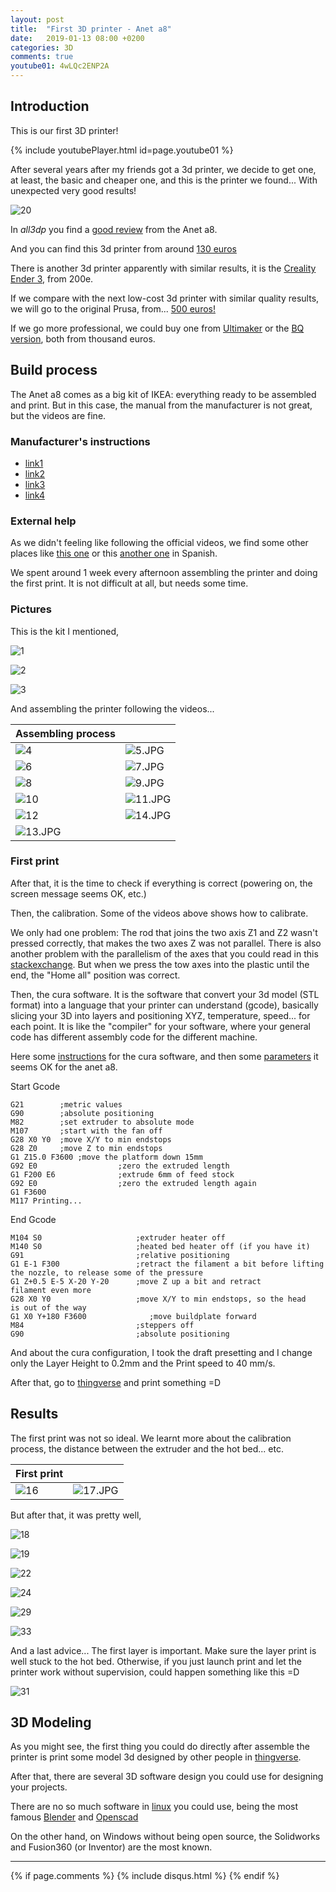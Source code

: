 ```yaml
---
layout: post
title:  "First 3D printer - Anet a8"
date:   2019-01-13 08:00 +0200
categories: 3D
comments: true
youtube01: 4wLQc2ENP2A
---
```


## Introduction
This is our first 3D printer!

{% include youtubePlayer.html id=page.youtube01 %}


After several years after my friends got a 3d printer, we decide to get one, at least, the basic and cheaper one, and this is the printer we found... With unexpected very good results!

![20](/assets/images/3dprinter/20.JPG)

In _all3dp_ you find a [good review](https://all3dp.com/1/anet-a8-3d-printer-review-diy-kit/) from the Anet a8.

And you can find this 3d printer from around [130 euros](https://www.gearbest.com/3d-printers-3d-printer-kits/pp_343643.html?wid=1433363)

There is another 3d printer apparently with similar results, it is the [Creality Ender 3](https://all3dp.com/1/creality-ender-3-3d-printer-review/), from 200e.

If we compare with the next low-cost 3d printer with similar quality results, we will go to the original Prusa, from... [500 euros!](https://shop.prusa3d.com/en/3d-printers/59-original-prusa-i3-mk2-kit.html#)

If we go more professional, we could buy one from [Ultimaker](https://ultimaker.com/en/products/ultimaker-original) or the [BQ version](https://www.bq.com/en/witbox-2), both from thousand euros.

## Build process
The Anet a8 comes as a big kit of IKEA: everything ready to be assembled and print. But in this case, the manual from the manufacturer is not great, but the videos are fine.

### Manufacturer's instructions
- [link1](https://www.youtube.com/watch?v=6W2GuwgPIkI&feature=youtu.be)
- [link2](https://www.youtube.com/watch?v=J8tX-Kfb1og&feature=youtu.be)
- [link3](https://www.youtube.com/watch?v=EB5Q3_sJ-Tk&feature=youtu.be)
- [link4](https://www.youtube.com/watch?v=Ml1XGhJF4_E)

### External help
As we didn't feeling like following the official videos, we find some other places like [this one](https://www.youtube.com/watch?v=nSdP-1c4WQI) or this [another one](https://www.youtube.com/watch?v=TRGdz0yRO7c) in Spanish.

We spent around 1 week every afternoon assembling the printer and doing the first print. It is not difficult at all, but needs some time.

### Pictures
This is the kit I mentioned,

![1](/assets/images/3dprinter/1.JPG)

![2](/assets/images/3dprinter/2.JPG)

![3](/assets/images/3dprinter/3.JPG)

And assembling the printer following the videos...

| Assembling process| |
|-------|--------|
| ![4](/assets/images/3dprinter/4.JPG) | ![5.JPG](/assets/images/3dprinter/5.JPG) |
| ![6](/assets/images/3dprinter/6.JPG) | ![7.JPG](/assets/images/3dprinter/7_2.JPG) |
| ![8](/assets/images/3dprinter/8.JPG) | ![9.JPG](/assets/images/3dprinter/9.JPG) |
| ![10](/assets/images/3dprinter/10.JPG) | ![11.JPG](/assets/images/3dprinter/11.JPG) |
| ![12](/assets/images/3dprinter/12.JPG) | ![14.JPG](/assets/images/3dprinter/14.JPG) |
| ![13.JPG](/assets/images/3dprinter/13.JPG) |

### First print
After that, it is the time to check if everything is correct (powering on, the screen message seems OK, etc.)

Then, the calibration. Some of the videos above shows how to calibrate.

We only had one problem: The rod that joins the two axis Z1 and Z2 wasn't pressed correctly, that makes the two axes Z was not parallel.
There is also another problem with the parallelism of the axes that you could read in this [stackexchange](https://3dprinting.stackexchange.com/questions/3065/z-axis-steppers-and-bed-alignment-problems). But when we press the tow axes into the plastic until the end, the "Home all" position was correct.

Then, the cura software. It is the software that convert your 3d model (STL format) into a language that your printer can understand (gcode), basically slicing your 3D into layers and positioning XYZ, temperature, speed... for each point. It is like the "compiler" for your software, where your general code has different assembly code for the different machine.

Here some [instructions](https://www.propwashed.com/anet-a8-build-guide-and-1st-print/) for the cura software, and then some [parameters](https://www.reddit.com/r/3Dprinting/comments/777slq/cura_for_the_anet_a8/) it seems OK for the anet a8.

Start Gcode

    G21        ;metric values
    G90        ;absolute positioning
    M82        ;set extruder to absolute mode
    M107       ;start with the fan off
    G28 X0 Y0  ;move X/Y to min endstops
    G28 Z0     ;move Z to min endstops
    G1 Z15.0 F3600 ;move the platform down 15mm
    G92 E0                  ;zero the extruded length
    G1 F200 E6              ;extrude 6mm of feed stock
    G92 E0                  ;zero the extruded length again
    G1 F3600
    M117 Printing...

End Gcode

    M104 S0                     ;extruder heater off
    M140 S0                     ;heated bed heater off (if you have it)
    G91                         ;relative positioning
    G1 E-1 F300                 ;retract the filament a bit before lifting
    the nozzle, to release some of the pressure
    G1 Z+0.5 E-5 X-20 Y-20      ;move Z up a bit and retract
    filament even more
    G28 X0 Y0                   ;move X/Y to min endstops, so the head
    is out of the way
    G1 X0 Y+180 F3600              ;move buildplate forward
    M84                         ;steppers off
    G90                         ;absolute positioning

And about the cura configuration, I took the draft presetting and I change only the Layer Height to 0.2mm and the Print speed to 40 mm/s.

After that, go to [thingverse](https://www.thingiverse.com/) and print something =D

## Results
The first print was not so ideal. We learnt more about the calibration process, the distance between the extruder and the hot bed... etc.

| First print| |
|-------|--------|
| ![16](/assets/images/3dprinter/16.JPG) | ![17.JPG](/assets/images/3dprinter/17.JPG) |

But after that, it was pretty well,

![18](/assets/images/3dprinter/18.JPG)

![19](/assets/images/3dprinter/19.JPG)

![22](/assets/images/3dprinter/22.JPG)

![24](/assets/images/3dprinter/24.JPG)

![29](/assets/images/3dprinter/29.JPG)

![33](/assets/images/3dprinter/33.JPG)

And a last advice... The first layer is important. Make sure the layer print is well stuck to the hot bed. Otherwise, if you just launch print and let the printer work without supervision, could happen something like this =D

![31](/assets/images/3dprinter/31.JPG)

## 3D Modeling
As you might see, the first thing you could do directly after assemble the printer is print some model 3d designed by other people in [thingverse](https://www.thingiverse.com/).

After that, there are several 3D software design you could use for designing your projects.

There are no so much software in [linux](https://www.sculpteo.com/blog/2016/07/05/top-7-best-3d-modeling-softwares-for-3d-printing-linux/) you could use, being the most famous [Blender](https://www.blender.org/) and [Openscad](www.openscad.org)

On the other hand, on Windows without being open source, the Solidworks and Fusion360 (or Inventor) are the most known.

***

{% if page.comments %}
{% include disqus.html %}
{% endif %}
